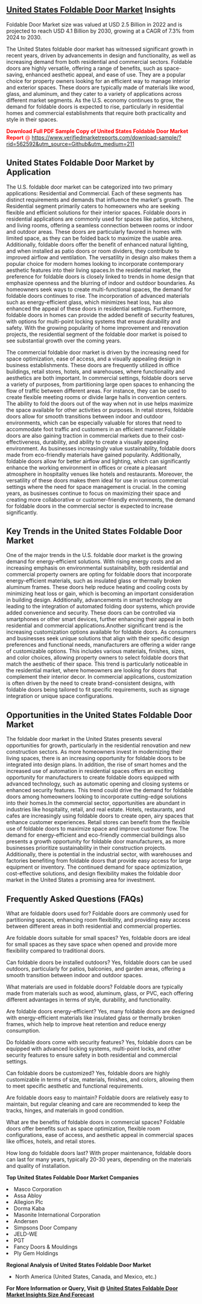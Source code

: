 <h2><a href="https://www.verifiedmarketreports.com/download-sample/?rid=562592&amp;utm_source=Github&amp;utm_medium=211" target="_blank">United States Foldable Door Market</a> Insights</h2><p>Foldable Door Market size was valued at USD 2.5 Billion in 2022 and is projected to reach USD 4.1 Billion by 2030, growing at a CAGR of 7.3% from 2024 to 2030.</p><p><p>The United States foldable door market has witnessed significant growth in recent years, driven by advancements in design and functionality, as well as increasing demand from both residential and commercial sectors. Foldable doors are highly versatile, offering a range of benefits, such as space-saving, enhanced aesthetic appeal, and ease of use. They are a popular choice for property owners looking for an efficient way to manage interior and exterior spaces. These doors are typically made of materials like wood, glass, and aluminum, and they cater to a variety of applications across different market segments. As the U.S. economy continues to grow, the demand for foldable doors is expected to rise, particularly in residential homes and commercial establishments that require both practicality and style in their spaces.<p><span class=""><span style="color: #ff0000;"><strong>Download Full PDF Sample Copy of United States Foldable Door Market Report</strong> @ </span><a href="https://www.verifiedmarketreports.com/download-sample/?rid=562592&amp;utm_source=Github&amp;utm_medium=211" target="_blank">https://www.verifiedmarketreports.com/download-sample/?rid=562592&amp;utm_source=Github&amp;utm_medium=211</a></span></p></p><h2>United States Foldable Door Market by Application</h2><p>The U.S. foldable door market can be categorized into two primary applications: Residential and Commercial. Each of these segments has distinct requirements and demands that influence the market's growth. The Residential segment primarily caters to homeowners who are seeking flexible and efficient solutions for their interior spaces. Foldable doors in residential applications are commonly used for spaces like patios, kitchens, and living rooms, offering a seamless connection between rooms or indoor and outdoor areas. These doors are particularly favored in homes with limited space, as they can be folded back to maximize the usable area. Additionally, foldable doors offer the benefit of enhanced natural lighting, and when installed as patio doors or room dividers, they contribute to improved airflow and ventilation. The versatility in design also makes them a popular choice for modern homes looking to incorporate contemporary aesthetic features into their living spaces.In the residential market, the preference for foldable doors is closely linked to trends in home design that emphasize openness and the blurring of indoor and outdoor boundaries. As homeowners seek ways to create multi-functional spaces, the demand for foldable doors continues to rise. The incorporation of advanced materials such as energy-efficient glass, which minimizes heat loss, has also enhanced the appeal of these doors in residential settings. Furthermore, foldable doors in homes can provide the added benefit of security features, with options for multi-point locking systems that ensure durability and safety. With the growing popularity of home improvement and renovation projects, the residential segment of the foldable door market is poised to see substantial growth over the coming years.<p>The commercial foldable door market is driven by the increasing need for space optimization, ease of access, and a visually appealing design in business establishments. These doors are frequently utilized in office buildings, retail stores, hotels, and warehouses, where functionality and aesthetics are both important. In commercial settings, foldable doors serve a variety of purposes, from partitioning large open spaces to enhancing the flow of traffic between different areas. For instance, they can be used to create flexible meeting rooms or divide large halls in convention centers. The ability to fold the doors out of the way when not in use helps maximize the space available for other activities or purposes. In retail stores, foldable doors allow for smooth transitions between indoor and outdoor environments, which can be especially valuable for stores that need to accommodate foot traffic and customers in an efficient manner.Foldable doors are also gaining traction in commercial markets due to their cost-effectiveness, durability, and ability to create a visually appealing environment. As businesses increasingly value sustainability, foldable doors made from eco-friendly materials have gained popularity. Additionally, foldable doors allow for better airflow and lighting, which can significantly enhance the working environment in offices or create a pleasant atmosphere in hospitality venues like hotels and restaurants. Moreover, the versatility of these doors makes them ideal for use in various commercial settings where the need for space management is crucial. In the coming years, as businesses continue to focus on maximizing their space and creating more collaborative or customer-friendly environments, the demand for foldable doors in the commercial sector is expected to increase significantly.<h2>Key Trends in the United States Foldable Door Market</h2><p>One of the major trends in the U.S. foldable door market is the growing demand for energy-efficient solutions. With rising energy costs and an increasing emphasis on environmental sustainability, both residential and commercial property owners are opting for foldable doors that incorporate energy-efficient materials, such as insulated glass or thermally broken aluminum frames. These doors help reduce heating and cooling costs by minimizing heat loss or gain, which is becoming an important consideration in building design. Additionally, advancements in smart technology are leading to the integration of automated folding door systems, which provide added convenience and security. These doors can be controlled via smartphones or other smart devices, further enhancing their appeal in both residential and commercial applications.Another significant trend is the increasing customization options available for foldable doors. As consumers and businesses seek unique solutions that align with their specific design preferences and functional needs, manufacturers are offering a wider range of customizable options. This includes various materials, finishes, sizes, and color choices, allowing property owners to select foldable doors that match the aesthetic of their space. This trend is particularly noticeable in the residential market, where homeowners are looking for doors that complement their interior decor. In commercial applications, customization is often driven by the need to create brand-consistent designs, with foldable doors being tailored to fit specific requirements, such as signage integration or unique space configurations.<h2>Opportunities in the United States Foldable Door Market</h2><p>The foldable door market in the United States presents several opportunities for growth, particularly in the residential renovation and new construction sectors. As more homeowners invest in modernizing their living spaces, there is an increasing opportunity for foldable doors to be integrated into design plans. In addition, the rise of smart homes and the increased use of automation in residential spaces offers an exciting opportunity for manufacturers to create foldable doors equipped with advanced technology, such as automatic opening and closing systems or enhanced security features. This trend could drive the demand for foldable doors among homeowners looking to incorporate cutting-edge solutions into their homes.In the commercial sector, opportunities are abundant in industries like hospitality, retail, and real estate. Hotels, restaurants, and cafes are increasingly using foldable doors to create open, airy spaces that enhance customer experiences. Retail stores can benefit from the flexible use of foldable doors to maximize space and improve customer flow. The demand for energy-efficient and eco-friendly commercial buildings also presents a growth opportunity for foldable door manufacturers, as more businesses prioritize sustainability in their construction projects. Additionally, there is potential in the industrial sector, with warehouses and factories benefiting from foldable doors that provide easy access for large equipment or inventory. The continued demand for space optimization, cost-effective solutions, and design flexibility makes the foldable door market in the United States a promising area for investment.<h2>Frequently Asked Questions (FAQs)</h2><p>What are foldable doors used for? Foldable doors are commonly used for partitioning spaces, enhancing room flexibility, and providing easy access between different areas in both residential and commercial properties.</p><p>Are foldable doors suitable for small spaces? Yes, foldable doors are ideal for small spaces as they save space when opened and provide more flexibility compared to traditional doors.</p><p>Can foldable doors be installed outdoors? Yes, foldable doors can be used outdoors, particularly for patios, balconies, and garden areas, offering a smooth transition between indoor and outdoor spaces.</p><p>What materials are used in foldable doors? Foldable doors are typically made from materials such as wood, aluminum, glass, or PVC, each offering different advantages in terms of style, durability, and functionality.</p><p>Are foldable doors energy-efficient? Yes, many foldable doors are designed with energy-efficient materials like insulated glass or thermally broken frames, which help to improve heat retention and reduce energy consumption.</p><p>Do foldable doors come with security features? Yes, foldable doors can be equipped with advanced locking systems, multi-point locks, and other security features to ensure safety in both residential and commercial settings.</p><p>Can foldable doors be customized? Yes, foldable doors are highly customizable in terms of size, materials, finishes, and colors, allowing them to meet specific aesthetic and functional requirements.</p><p>Are foldable doors easy to maintain? Foldable doors are relatively easy to maintain, but regular cleaning and care are recommended to keep the tracks, hinges, and materials in good condition.</p><p>What are the benefits of foldable doors in commercial spaces? Foldable doors offer benefits such as space optimization, flexible room configurations, ease of access, and aesthetic appeal in commercial spaces like offices, hotels, and retail stores.</p><p>How long do foldable doors last? With proper maintenance, foldable doors can last for many years, typically 20-30 years, depending on the materials and quality of installation.</p></p><p><strong>Top United States Foldable Door Market Companies</strong></p><div data-test-id=""><p><li>Masco Corporation</li><li> Assa Abloy</li><li> Allegion Plc</li><li> Dorma Kaba</li><li> Masonite International Corporation</li><li> Andersen</li><li> Simpsons Door Company</li><li> JELD-WE</li><li> PGT</li><li> Fancy Doors & Mouldings</li><li> Ply Gem Holdings</li></p><div><strong>Regional Analysis of&nbsp;United States Foldable Door Market</strong></div><ul><li dir="ltr"><p dir="ltr">North America&nbsp;(United States, Canada, and Mexico, etc.)</p></li></ul><p><strong>For More Information or Query, Visit @&nbsp;</strong><strong><a href="https://www.verifiedmarketreports.com/product/foldable-door-market/?utm_source=Github&amp;utm_medium=211" target="_blank">United States Foldable Door Market Insights Size And Forecast</a></strong></p></div>
